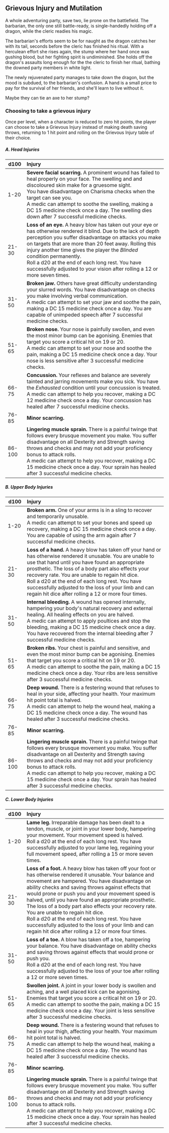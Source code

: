 
## Grievous Injury and Mutilation
A whole adventuring party, save two, lie prone on the battlefield. The barbarian, the only one still battle-ready, is single-handedly holding off a dragon, while the cleric readies his magic.

The barbarian's efforts seem to be for naught as the dragon catches her with its tail, seconds before the cleric has finished his ritual. With a herculean effort she rises again, the stump where her hand once was gushing blood, but her fighting spirit is undiminished. She holds off the dragon's assaults long enough for the the cleric to finish her ritual, bathing the downed party members in white light.

The newly rejuvenated party manages to take down the dragon, but the mood is subdued, to the barbarian's confusion. A hand is a small price to pay for the survival of her friends, and she'll learn to live without it.

Maybe they can tie an axe to her stump?

### Choosing to take a grievous injury
Once per level, when a character is reduced to zero hit points, the player can choose to take a Grievous Injury instead of making death saving throws, returning to 1 hit point and rolling on the Grievous Injury table of their choice.


##### A. Head Injuries
| d100   | Injury                                                                                                                                                                                                                                                                                                                                                                                                                                            |
| ------ |:------------------------------------------------------------------------------------------------------------------------------------------------------------------------------------------------------------------------------------------------------------------------------------------------------------------------------------------------------------------------------------------------------------------------------------------------- |
| 1-20   | **Severe facial scarring.** A prominent wound has failed to heal properly on your face. The swelling and and discoloured skin make for a gruesome sight. <br> You have disadvantage on Charisma checks when the target can see you. <br> A medic can attempt to soothe the swelling, making a DC 15 medicine check once a day. The swelling dies down after 7 successful medicine checks.                                                         |
| 21-30  | **Loss of an eye.** A heavy blow has taken out your eye or has otherwise rendered it blind. Due to the lack of depth perception you suffer disadvantage on attacks you make on targets that are more than 20 feet away. Rolling this injury another time gives the player the *Blinded* condition permanently.<br> Roll a d20 at the end of each long rest. You have successfully adjusted to your vision after rolling a 12 or more seven times. |
| 31-50  | **Broken jaw.** Others have great difficulty understanding your slurred words. You have disadvantage on checks you make involving verbal communication. <br> A medic can attempt to set your jaw and soothe the pain, making a DC 15 medicine check once a day. You are capable of unimpeded speech after 7 successful medicine checks.                                                                                                           |
| 51-65  | **Broken nose.** Your nose is painfully swollen, and even the most minor bump can be agonising. Enemies that target you score a critical hit on 19 or 20. <br> A medic can attempt to set your nose and soothe the pain, making a DC 15 medicine check once a day. Your nose is less sensitive after 3 successful medicine checks.                                                                                                                |
| 66-75  | **Concussion.** Your reflexes and balance are severely tainted and jarring movements make you sick. You have the *Exhausted* condition until your concussion is treated. <br> A medic can attempt to help you recover, making a DC 12 medicine check once a day. Your concussion has healed after 7 successful medicine checks.                                                                                                                   | 
| 76-85  | **Minor scarring.**                                                                                                                                                                                                                                                                                                                                                                                                                               |
| 86-100 | **Lingering muscle sprain.** There is a painful twinge that follows every brusque movement you make. You suffer disadvantage on all Dexterity and Strength saving throws and checks and may not add your proficiency bonus to attack rolls. <br> A medic can attempt to help you recover, making a DC 15 medicine check once a day. Your sprain has healed after 3 successful medicine checks.                                                    |



##### B. Upper Body Injuries
| d100   | Injury                                                                                                                                                                                                                                                                                                                                                                                                                                          |
| ------ |:----------------------------------------------------------------------------------------------------------------------------------------------------------------------------------------------------------------------------------------------------------------------------------------------------------------------------------------------------------------------------------------------------------------------------------------------- |
| 1-20   | **Broken arm.** One of your arms is in a sling to recover and temporarily unusable. <br> A medic can attempt to set your bones and speed up recovery, making a DC 15 medicine check once a day. You are capable of using the arm again after 7 successful medicine checks.                                                                                                                                                                      | 
| 21-30  | **Loss of a hand.** A heavy blow has taken off your hand or has otherwise rendered it unusable. You are unable to use that hand until you have found an appropriate prosthetic. The loss of a body part also effects your recovery rate. You are unable to regain hit dice.<br> Roll a d20 at the end of each long rest. You have successfully adjusted to the loss of your limb and can regain hit dice after rolling a 12 or more four times. |
| 31-50  | **Internal bleeding.** A wound has opened internally, hampering your body's natural recovery and external healing. All healing effects on you are halved. <br> A medic can attempt to apply poultices and stop the bleeding, making a DC 15 medicine check once a day. You have recovered from the internal bleeding after 7 successful medicine checks.                                                                                        |
| 51-65  | **Broken ribs.** Your chest is painful and sensitive, and even the most minor bump can be agonising. Enemies that target you score a critical hit on 19 or 20. <br> A medic can attempt to soothe the pain, making a DC 15 medicine check once a day. Your ribs are less sensitive after 3 successful medicine checks.                                                                                                                          |
| 66-75  | **Deep wound.** There is a festering wound that refuses to heal in your side, affecting your health. Your maximum hit point total is halved. <br> A medic can attempt to help the wound heal, making a DC 15 medicine check once a day. The wound has healed after 3 successful medicine checks.                                                                                                                                                |
| 76-85  | **Minor scarring.**                                                                                                                                                                                                                                                                                                                                                                                                                             |
| 86-100 | **Lingering muscle sprain.** There is a painful twinge that follows every brusque movement you make. You suffer disadvantage on all Dexterity and Strength saving throws and checks and may not add your proficiency bonus to attack rolls. <br> A medic can attempt to help you recover, making a DC 15 medicine check once a day. Your sprain has healed after 3 successful medicine checks.                                                  |


##### C. Lower Body Injuries
| d100   | Injury                                                                                                                                                                                                                                                                                                                                                                                                                                                                                                                                                                                                |
| ------ |:----------------------------------------------------------------------------------------------------------------------------------------------------------------------------------------------------------------------------------------------------------------------------------------------------------------------------------------------------------------------------------------------------------------------------------------------------------------------------------------------------------------------------------------------------------------------------------------------------- |
| 1-20   | **Lame leg.** Irreparable damage has been dealt to a tendon, muscle, or joint in your lower body, hampering your movement. Your movement speed is halved. <br> Roll a d20 at the end of each long rest. You have successfully adjusted to your lame leg, regaining your full movement speed, after rolling a 15 or more seven times.                                                                                                                                                                                                                                                                  |
| 21-30  | **Loss of a foot.** A heavy blow has taken off your foot or has otherwise rendered it unusable. Your balance and movement are hampered. You have disadvantage on ability checks and saving throws against effects that would prone or push you and your movement speed is halved, until you have found an appropriate prosthetic. <br>The loss of a body part also effects your recovery rate. You are unable to regain hit dice.<br> Roll a d20 at the end of each long rest. You have successfully adjusted to the loss of your limb and can regain hit dice after rolling a 12 or more four times. |
| 31-50  | **Loss of a toe.** A blow has taken off a toe, hampering your balance. You have disadvantage on ability checks and saving throws against effects that would prone or push you. <br> Roll a d20 at the end of each long rest. You have successfully adjusted to the loss of your toe after rolling a 12 or more seven times.                                                                                                                                                                                                                                                                           |
| 51-65  | **Swollen joint.** A joint in your lower body is swollen and aching, and a well placed kick can be agonising. Enemies that target you score a critical hit on 19 or 20. <br> A medic can attempt to soothe the pain, making a DC 15 medicine check once a day. Your joint is less sensitive after 3 successful medicine checks.                                                                                                                                                                                                                                                                       |
| 66-75  | **Deep wound.** There is a festering wound that refuses to heal in your thigh, affecting your health. Your maximum hit point total is halved. <br> A medic can attempt to help the wound heal, making a DC 15 medicine check once a day. The wound has healed after 3 successful medicine checks.                                                                                                                                                                                                                                                                                                     |
| 76-85  | **Minor scarring.**                                                                                                                                                                                                                                                                                                                                                                                                                                                                                                                                                                                   |
| 86-100 | **Lingering muscle sprain.** There is a painful twinge that follows every brusque movement you make. You suffer disadvantage on all Dexterity and Strength saving throws and checks and may not add your proficiency bonus to attack rolls. <br> A medic can attempt to help you recover, making a DC 15 medicine check once a day. Your sprain has healed after 3 successful medicine checks.                                                                                                                                                                                                        |